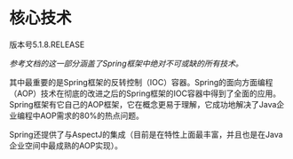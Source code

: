 # 核心技术

版本号5.1.8.RELEASE

_参考文档的这一部分涵盖了Spring框架中绝对不可或缺的所有技术。_

其中最重要的是Spring框架的反转控制（IOC）容器。Spring的面向方面编程（AOP）技术在彻底的改进之后的Spring框架的IOC容器中得到了全面的应用。Spring框架有它自己的AOP框架，它在概念更易于理解，它成功地解决了Java企业编程中AOP需求的80%的热点问题。

Spring还提供了与AspectJ的集成（目前是在特性上面最丰富，并且也是在Java企业空间中最成熟的AOP实现）。

